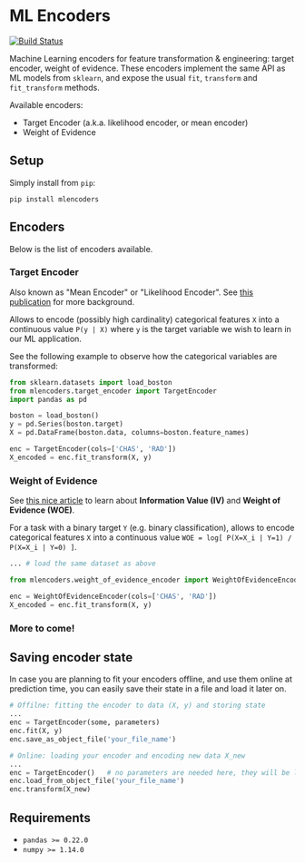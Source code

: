 # ML Encoders

[![Build Status](https://travis-ci.org/tcassou/mlencoders.svg?branch=master)](https://travis-ci.org/tcassou/mlencoders)

Machine Learning encoders for feature transformation & engineering: target encoder, weight of evidence.
These encoders implement the same API as ML models from `sklearn`, and expose the usual `fit`, `transform` and `fit_transform` methods.

Available encoders:
* Target Encoder (a.k.a. likelihood encoder, or mean encoder)
* Weight of Evidence

## Setup

Simply install from `pip`:
```
pip install mlencoders
```

## Encoders

Below is the list of encoders available.

### Target Encoder

Also known as "Mean Encoder" or "Likelihood Encoder". See [this publication](https://kaggle2.blob.core.windows.net/forum-message-attachments/225952/7441/high%20cardinality%20categoricals.pdf) for more background.

Allows to encode (possibly high cardinality) categorical features `X` into a continuous value `P(y | X)` where `y` is the target variable we wish to learn in our ML application.

See the following example to observe how the categorical variables are transformed:

```python
from sklearn.datasets import load_boston
from mlencoders.target_encoder import TargetEncoder
import pandas as pd

boston = load_boston()
y = pd.Series(boston.target)
X = pd.DataFrame(boston.data, columns=boston.feature_names)

enc = TargetEncoder(cols=['CHAS', 'RAD'])
X_encoded = enc.fit_transform(X, y)
```

### Weight of Evidence
See [this nice article](https://multithreaded.stitchfix.com/blog/2015/08/13/weight-of-evidence/) to learn about **Information Value (IV)** and **Weight of Evidence (WOE)**.

For a task with a binary target `Y` (e.g. binary classification), allows to encode categorical features `X` into a continuous value `WOE = log[ P(X=X_i | Y=1) / P(X=X_i | Y=0) ]`.

```python
... # load the same dataset as above

from mlencoders.weight_of_evidence_encoder import WeightOfEvidenceEncoder

enc = WeightOfEvidenceEncoder(cols=['CHAS', 'RAD'])
X_encoded = enc.fit_transform(X, y)
```

### More to come!

## Saving encoder state
In case you are planning to fit your encoders offline, and use them online at prediction time, you can easily save their state in a file and load it later on.

```python
# Offilne: fitting the encoder to data (X, y) and storing state
...
enc = TargetEncoder(some, parameters)
enc.fit(X, y)
enc.save_as_object_file('your_file_name')

# Online: loading your encoder and encoding new data X_new
...
enc = TargetEncoder()   # no parameters are needed here, they will be loaded automatically
enc.load_from_object_file('your_file_name')
enc.transform(X_new)
```

## Requirements

* `pandas >= 0.22.0`
* `numpy >= 1.14.0`
